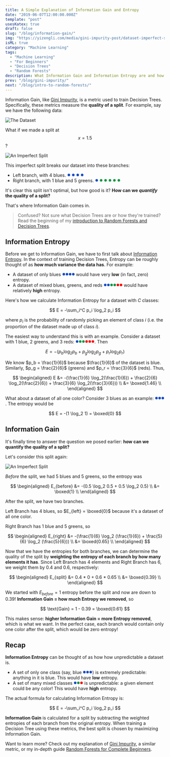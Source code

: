 ```yaml
---
title: A Simple Explanation of Information Gain and Entropy
date: "2019-06-07T12:00:00.000Z"
template: "post"
usesKatex: true
draft: false
slug: "/blog/information-gain/"
img: "https://yizengli.com/media/gini-impurity-post/dataset-imperfect-split.png"
isML: true
category: "Machine Learning"
tags:
  - "Machine Learning"
  - "For Beginners"
  - "Decision Trees"
  - "Random Forests"
description: What Information Gain and Information Entropy are and how they're used to train Decision Trees.
prev: "/blog/gini-impurity/"
next: "/blog/intro-to-random-forests/"
---
```


<style>
.inline-point {
  margin: 2px 1px;
  width: 8px;
  height: 8px;
  border-radius: 4px;
  display: inline-block;
}
.inline-point.blue {
  background-color: #164BC5;
}
.inline-point.green {
  background-color: #0F9640;
}
.inline-point.red {
  background-color: red;
}
</style>

Information Gain, like [Gini Impurity](/blog/gini-impurity/), is a metric used to train Decision Trees. Specifically, these metrics measure the **quality of a split**. For example, say we have the following data:

![The Dataset](./media-link/gini-impurity-post/dataset.svg)

What if we made a split at $$x = 1.5$$?

![An Imperfect Split](./media-link/gini-impurity-post/dataset-imperfect-split.svg)

This imperfect split breaks our dataset into these branches:

- Left branch, with 4 blues. <span class="inline-point blue"></span> <span class="inline-point blue"></span> <span class="inline-point blue"></span> <span class="inline-point blue"></span>
- Right branch, with 1 blue and 5 greens. <span class="inline-point blue"></span> <span class="inline-point green"></span> <span class="inline-point green"></span> <span class="inline-point green"></span> <span class="inline-point green"></span> <span class="inline-point green"></span>

It's clear this split isn't optimal, but how good is it? **How can we _quantify_ the quality of a split?**

That's where Information Gain comes in.

> Confused? Not sure what Decision Trees are or how they're trained? Read the beginning of my [introduction to Random Forests and Decision Trees](/blog/intro-to-random-forests/).

## Information Entropy

Before we get to Information Gain, we have to first talk about [Information Entropy](https://en.wikipedia.org/wiki/Entropy_(information_theory)). In the context of training Decision Trees, Entropy can be roughly thought of as **how much variance the data has**. For example:

- A dataset of only blues <span class="inline-point blue"></span><span class="inline-point blue"></span><span class="inline-point blue"></span><span class="inline-point blue"></span> would have very **low** (in fact, zero) entropy.
- A dataset of mixed blues, greens, and reds <span class="inline-point blue"></span><span class="inline-point blue"></span><span class="inline-point green"></span><span class="inline-point green"></span><span class="inline-point red"></span><span class="inline-point red"></span> would have relatively **high** entropy.

Here's how we calculate Information Entropy for a dataset with $C$ classes:

$$
E = -\sum_i^C p_i \log_2 p_i
$$

where $p_i$ is the probability of randomly picking an element of class $i$ (i.e. the proportion of the dataset made up of class $i$).

The easiest way to understand this is with an example. Consider a dataset with 1 blue, 2 greens, and 3 reds: <span class="inline-point blue"></span><span class="inline-point green"></span><span class="inline-point green"></span><span class="inline-point red"></span><span class="inline-point red"></span><span class="inline-point red"></span>. Then

$$
E = -(p_b \log_2 p_b + p_g \log_2 p_g + p_r \log_2 p_r)
$$

We know $p_b = \frac{1}{6}$ because $\frac{1}{6}$ of the dataset is blue. Similarly, $p_g = \frac{2}{6}$ (greens) and $p_r = \frac{3}{6}$ (reds). Thus,

$$
\begin{aligned}
E &= -(\frac{1}{6} \log_2(\frac{1}{6}) + \frac{2}{6} \log_2(\frac{2}{6}) + \frac{3}{6} \log_2(\frac{3}{6})) \\
&= \boxed{1.46} \\
\end{aligned}
$$

What about a dataset of all one color? Consider 3 blues as an example: <span class="inline-point blue"></span><span class="inline-point blue"></span><span class="inline-point blue"></span>. The entropy would be

$$
E = -(1 \log_2 1) = \boxed{0}
$$

## Information Gain

It's finally time to answer the question we posed earlier: **how can we quantify the quality of a split?**

Let's consider this split again:

![An Imperfect Split](./media-link/gini-impurity-post/dataset-imperfect-split.svg)

_Before_ the split, we had 5 blues and 5 greens, so the entropy was

$$
\begin{aligned}
E_{before} &= -(0.5 \log_2 0.5 + 0.5 \log_2 0.5) \\
&= \boxed{1} \\
\end{aligned}
$$

After the split, we have two branches.

Left Branch has 4 blues, so $E_{left} = \boxed{0}$ because it's a dataset of all one color.

Right Branch has 1 blue and 5 greens, so

$$
\begin{aligned}
E_{right} &= -(\frac{1}{6} \log_2 (\frac{1}{6}) + \frac{5}{6} \log_2 (\frac{5}{6})) \\
&= \boxed{0.65} \\
\end{aligned}
$$

Now that we have the entropies for both branches, we can determine the quality of the split by **weighting the entropy of each branch by how many elements it has**. Since Left Branch has 4 elements and Right Branch has 6, we weight them by $0.4$ and $0.6$, respectively:

$$
\begin{aligned}
E_{split} &= 0.4 * 0 + 0.6 * 0.65 \\
&= \boxed{0.39} \\
\end{aligned}
$$

We started with $E_{before} = 1$ entropy before the split and now are down to $0.39$! **Information Gain = how much Entropy we removed**, so

$$
\text{Gain} = 1 - 0.39 = \boxed{0.61}
$$

This makes sense: **higher Information Gain = more Entropy removed**, which is what we want. In the perfect case, each branch would contain only one color after the split, which would be zero entropy!

## Recap

**Information Entropy** can be thought of as how how unpredictable a dataset is.

- A set of only one class (say, blue <span class="inline-point blue"></span><span class="inline-point blue"></span><span class="inline-point blue"></span>) is extremely predictable: anything in it is blue. This would have **low** entropy.
- A set of many mixed classes <span class="inline-point blue"></span><span class="inline-point green"></span><span class="inline-point red"></span> is unpredictable: a given element could be any color! This would have **high** entropy.

The actual formula for calculating Information Entropy is:

$$
E = -\sum_i^C p_i \log_2 p_i
$$

**Information Gain** is calculated for a split by subtracting the weighted entropies of each branch from the original entropy. When training a Decision Tree using these metrics, the best split is chosen by maximizing Information Gain.

Want to learn more? Check out my explanation of [Gini Impurity](/blog/gini-impurity/), a similar metric, or my in-depth guide [Random Forests for Complete Beginners](/blog/intro-to-random-forests/).

